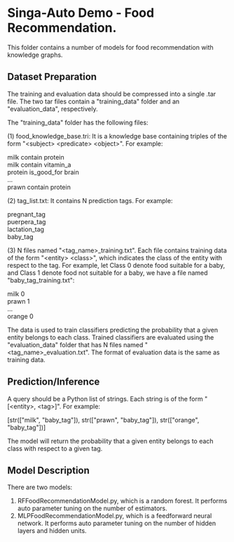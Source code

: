 # Singa-Auto Demo - Food Recommendation.

This folder contains a number of models for food recommendation with knowledge graphs.

## Dataset Preparation

The training and evaluation data should be compressed into a single .tar file. The two tar files contain a "training_data" folder and an "evaluation_data", respectively.

The "training_data" folder has the following files:

(1) food_knowledge_base.tri: It is a knowledge base containing triples of the form "\<subject\> \<predicate\> \<object\>". For example:

milk contain protein  
milk contain vitamin_a  
protein is_good_for brain  
...  
prawn contain protein  

(2) tag_list.txt: It contains N prediction tags. For example:

pregnant_tag  
puerpera_tag  
lactation_tag  
baby_tag  

(3) N files named "\<tag_name\>_training.txt". Each file contains training data of the form "\<entity\> \<class\>", which indicates the class of the entity with respect to the tag. For example, let Class 0 denote food suitable for a baby, and Class 1 denote food not suitable for a baby, we have a file named "baby_tag_training.txt":

milk 0  
prawn 1  
...  
orange 0  

The data is used to train classifiers predicting the probability that a given entity belongs to each class. Trained classifiers are evaluated using the "evaluation_data" folder that has N files named "\<tag_name\>_evaluation.txt". The format of evaluation data is the same as training data.

## Prediction/Inference

A query should be a Python list of strings. Each string is of the form "[\<entity\>, \<tag\>]". For example:

[str(["milk", "baby_tag"]), str(["prawn", "baby_tag"]), str(["orange", "baby_tag"])]

The model will return the probability that a given entity belongs to each class with respect to a given tag.

## Model Description

There are two models:
1. RFFoodRecommendationModel.py, which is a random forest. It performs auto parameter tuning on the number of estimators.
2. MLPFoodRecommendationModel.py, which is a feedforward neural network. It performs auto parameter tuning on the number of hidden layers and hidden units.

